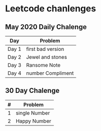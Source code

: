 # Leetcode chanlenges

## May 2020 Daily Chalenge 
| Day    | Problem           |
| -------| -----------       |
| Day 1  | first bad version |
| Day 2  | Jewel and stones  |
| Day 3  | Ransome Note      |
| Day 4  | number Compliment |

## 30 Day Chalenge
|  # | Problem       |
| ---| -----------   |
| 1  | single Number |
| 2  | Happy  Number |
